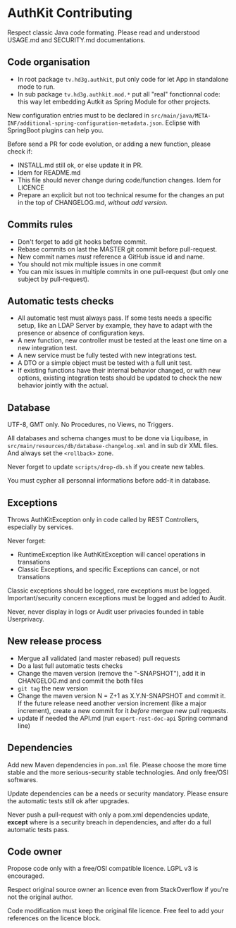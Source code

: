 # AuthKit Contributing

Respect classic Java code formating. Please read and understood USAGE.md and SECURITY.md documentations.

## Code organisation
 - In root package `tv.hd3g.authkit`, put only code for let App in standalone mode to run.
 - In sub package `tv.hd3g.authkit.mod.*` put all "real" fonctionnal code: this way let embedding Autkit as Spring Module for other projects.

New configuration entries must to be declared in `src/main/java/META-INF/additional-spring-configuration-metadata.json`. Eclipse with SpringBoot plugins can help you.

Before send a PR for code evolution, or adding a new function, please check if:
 - INSTALL.md still ok, or else update it in PR.
 - Idem for README.md
 - This file should never change during code/function changes. Idem for LICENCE
 - Prepare an explicit but not too technical resume for the changes an put in the top of CHANGELOG.md, _without add version_.

## Commits rules
 - Don't forget to add git hooks before commit.
 - Rebase commits on last the MASTER git commit before pull-request.
 - New commit names _must_ reference a GitHub issue id and name.
 - You should not mix multiple issues in one commit
 - You can mix issues in multiple commits in one pull-request (but only one subject by pull-request).

## Automatic tests checks
 - All automatic test must always pass. If some tests needs a specific setup, like an LDAP Server by example, they have to adapt with the presence or absence of configuration keys.
 - A new function, new controller must be tested at the least one time on a new integration test.
 - A new service must be fully tested with new integrations test.
 - A DTO or a simple object must be tested with a full unit test.
 - If existing functions have their internal behavior changed, or with new options, existing integration tests should be updated to check the new behavior jointly with the actual.

## Database
UTF-8, GMT only. No Procedures, no Views, no Triggers.

All databases and schema changes must to be done via Liquibase, in `src/main/resources/db/database-changelog.xml` and in sub dir XML files. And always set the `<rollback>` zone.

Never forget to update `scripts/drop-db.sh` if you create new tables.

You must cypher all personnal informations before add-it in database.

## Exceptions
Throws AuthKitException only in code called by REST Controllers, especially by services.

Never forget:
 - RuntimeException like AuthKitException will cancel operations in transations
 - Classic Exceptions, and specific Exceptions can cancel, or not transations

Classic exceptions should be logged, rare exceptions must be logged. Important/security concern exceptions must be logged and added to Audit.

Never, never display in logs or Audit user privacies founded in table Userprivacy.

## New release process

- Mergue all validated (and master rebased) pull requests
- Do a last full automatic tests checks
- Change the maven version (remove the "-SNAPSHOT"), add it in CHANGELOG.md and commit the both files
- `git tag` the new version
- Change the maven version N = Z+1 as X.Y.N-SNAPSHOT and commit it. If the future release need another version increment (like a major increment), create a new commit for it _before_ mergue new pull requests.
 - update if needed the API.md (run `export-rest-doc-api` Spring command line)

## Dependencies

Add new Maven dependencies in `pom.xml` file. Please choose the more time stable and the more serious-security stable technologies. And only free/OSI softwares.

Update dependencies can be a needs or security mandatory. Please ensure the automatic tests still ok after upgrades.

Never push a pull-request with only a pom.xml dependencies update, **except** where is a security breach in dependencies, and after do a full automatic tests pass.

## Code owner

Propose code only with a free/OSI compatible licence. LGPL v3 is encouraged.

Respect original source owner an licence even from StackOverflow if you're not the original author.

Code modification must keep the original file licence. Free feel to add your references on the licence block.
